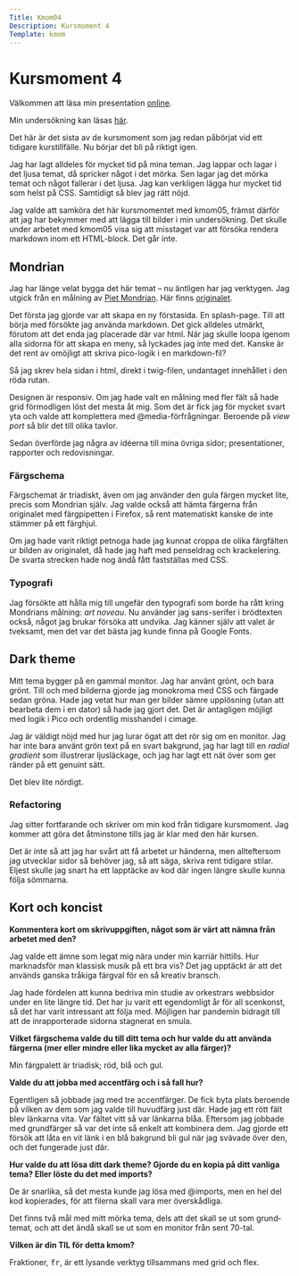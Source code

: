 ```yaml
---
Title: Kmom04
Description: Kursmoment 4
Template: kmom
---
```

# Kursmoment 4

Välkommen att läsa min presentation [online][1].

Min undersökning kan läsas [här][5].

Det här är det sista av de kursmoment som jag redan påbörjat vid ett tidigare
kurs&shy;tillfälle. Nu börjar det bli på riktigt igen.

Jag har lagt alldeles för mycket tid på mina teman. Jag lappar och lagar i det
ljusa temat, då spricker något i det mörka. Sen lagar jag det mörka temat och något
fallerar i det ljusa. Jag kan verkligen lägga hur mycket tid som helst på CSS.
Samtidigt så blev jag rätt nöjd.

Jag valde att samköra det här kursmomentet med kmom05, främst därför att jag
har bekym&shy;mer med att lägga till bilder i min undersökning. Det skulle
under arbetet med kmom05 visa sig att miss&shy;taget var att försöka rendera
markdown inom ett HTML-block. Det går inte.

## Mondrian

Jag har länge velat bygga det här temat &ndash; nu äntligen har jag verktygen. Jag
utgick från en målning av [Piet Mondrian][2]. Här finns [originalet][3].

Det första jag gjorde var att skapa en ny förstasida. En splash-page. Till att
börja med försökte jag använda markdown. Det gick alldeles utmärkt, förutom att
det enda jag placerade där var html. När jag skulle loopa igenom alla sidorna
för att skapa en meny, så lyckades jag inte med det. Kanske är det rent av
omöjligt att skriva pico-logik i en markdown-fil?

Så jag skrev hela sidan i html, direkt i twig-filen, undantaget innehållet i den
röda rutan.

Designen är responsiv. Om jag hade valt en målning med fler fält så hade grid
förmodligen löst det mesta åt mig. Som det är fick jag för mycket svart yta och
valde att komplettera med @media-förfrågningar. Beroende på _view port_ så blir
det till olika tavlor.

Sedan överförde jag några av idéerna till mina övriga sidor; presentationer,
rapporter och redovisningar.

### Färgschema

Färgschemat är triadiskt, även om jag använder den gula färgen mycket lite,
precis som Mondrian själv. Jag valde också att hämta färgerna från originalet
med färgpipetten i Firefox, så rent matematiskt kanske de inte stämmer på ett
färghjul.

Om jag hade varit riktigt petnoga hade jag kunnat croppa de olika färgfälten ur
bilden av originalet, då hade jag haft med penseldrag och krackelering. De
svarta strecken hade nog ändå fått fastställas med CSS.

### Typografi

Jag försökte att hålla mig till ungefär den typografi som borde ha rått kring
Mondrians målning: _art noveau_. Nu använder jag sans-serifer i brödtexten
också, något jag brukar försöka att undvika. Jag känner själv att valet är
tveksamt, men det var det bästa jag kunde finna på Google Fonts.

## Dark theme

Mitt tema bygger på en gammal monitor. Jag har använt grönt, och bara grönt.
Till och med bilderna gjorde jag monokroma med CSS och färgade sedan gröna.
Hade jag vetat hur man ger bilder sämre upplösning (utan att bearbeta dem i
en dator) så hade jag gjort det. Det är antagligen möjligt med logik i Pico
och ordentlig misshandel i cimage.

Jag är väldigt nöjd med hur jag lurar ögat att det rör sig om en monitor. Jag
har inte bara använt grön text på en svart bakgrund, jag har lagt till en
_radial gradient_ som illustrerar ljusläckage, och jag har lagt ett nät över
som ger ränder på ett genuint sätt.

Det blev lite nördigt.

### Refactoring

Jag sitter fortfarande och skriver om min kod från tidigare kursmoment. Jag
kommer att göra det åtminstone tills jag är klar med den här kursen.

Det är inte så att jag har svårt att få arbetet ur händerna, men allteftersom
jag utvecklar sidor så behöver jag, så att säga, skriva rent tidigare stilar.
Eljest skulle jag snart ha ett lapptäcke av kod där ingen längre skulle kunna
följa sömmarna.

## Kort och koncist

__Kommentera kort om skrivuppgiften, något som är värt att nämna från arbetet med den?__

Jag valde ett ämne som legat mig nära under min karriär hittills. Hur
marknadsför man klassisk musik på ett bra vis? Det jag upptäckt är att det
används ganska tråkiga färgval för en så kreativ bransch.

Jag hade fördelen att kunna bedriva min studie av orkestrars webbsidor under en
lite längre tid. Det har ju varit ett egendomligt år för all scenkonst, så det
har varit intressant att följa med. Möjligen har pandemin
bidragit till att de inrapporterade sidorna stagnerat en smula.

__Vilket färgschema valde du till ditt tema och hur valde du att använda
färgerna (mer eller mindre eller lika mycket av alla färger)?__

Min färgpalett är triadisk; röd, blå och gul.

__Valde du att jobba med accentfärg och i så fall hur?__

Egentligen så jobbade jag med tre accentfärger. De fick byta plats beroende på
vilken av dem som jag valde till huvudfärg just där. Hade jag ett rött fält
blev länkarna vita. Var fältet vitt så var länkarna blåa. Eftersom jag jobbade
med grundfärger så var det inte så enkelt att kombinera dem. Jag gjorde ett
försök att låta en vit länk i en blå bakgrund bli gul när jag svävade över den,
och det fungerade just där.

__Hur valde du att lösa ditt dark theme? Gjorde du en kopia på ditt vanliga tema? Eller löste du det med imports?__

De är snarlika, så det mesta kunde jag lösa med @imports, men en hel del kod
kopierades, för att filerna skall vara mer överskådliga.

Det finns två mål med mitt mörka tema, dels att det skall se ut som
grund&shy;temat, och att det ändå skall se ut som en monitor från sent 70-tal.

__Vilken är din TIL för detta kmom?__

Fraktioner, <samp>fr</samp>, är ett lysande verktyg tillsammans med grid och flex.

[1]: http://www.student.bth.se/~olai19/dbwebb-kurser/design/me/portfolio/report/kmom04
[2]: https://en.wikipedia.org/wiki/Piet_Mondrian
[3]: https://upload.wikimedia.org/wikipedia/commons/thumb/a/a4/Piet_Mondriaan%2C_1930_-_Mondrian_Composition_II_in_Red%2C_Blue%2C_and_Yellow.jpg/800px-Piet_Mondriaan%2C_1930_-_Mondrian_Composition_II_in_Red%2C_Blue%2C_and_Yellow.jpg
[5]: http://www.student.bth.se/~olai19/dbwebb-kurser/design/me/portfolio/analysis/01_colors
